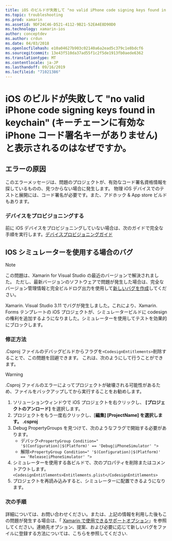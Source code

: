 ```yaml
---
title: iOS のビルドが失敗して "no valid iPhone code signing keys found in keychain" (キーチェーンに有効な iPhone コード署名キーがありません) と表示されるのはなぜですか。
ms.topic: troubleshooting
ms.prod: xamarin
ms.assetid: 9DF24C46-D521-4112-9B21-52EA4E8D90D0
ms.technology: xamarin-ios
author: conceptdev
ms.author: crdun
ms.date: 04/03/2018
ms.openlocfilehash: e10a04627b903c02140a6a2ead5c379c1e8bdcf6
ms.sourcegitcommit: 13e43f510da37ad55f1c2f5de1913fb0aede6362
ms.translationtype: MT
ms.contentlocale: ja-JP
ms.lasthandoff: 09/16/2019
ms.locfileid: "71021386"
---
```

# <a name="why-does-my-ios-build-fail-with-no-valid-iphone-code-signing-keys-found-in-keychain"></a>iOS のビルドが失敗して "no valid iPhone code signing keys found in keychain" (キーチェーンに有効な iPhone コード署名キーがありません) と表示されるのはなぜですか。

## <a name="cause-of-the-error"></a>エラーの原因

このエラーメッセージは、問題のプロジェクトが、有効なコード署名資格情報を探しているものの、見つからない場合に発生します。 物理 iOS デバイスでのテストと展開には、コード署名が必要です。また、アドホック & App store ビルドもあります。

### <a name="provisioning-devices"></a>デバイスをプロビジョニングする

前に iOS デバイスをプロビジョニングしていない場合は、次のガイドで完全な手順を実行します。[デバイスプロビジョニングガイド](~/ios/get-started/installation/device-provisioning/index.md)

## <a name="bug-when-using-ios-simulator"></a>IOS シミュレーターを使用する場合のバグ

> [!NOTE]
> この問題は、Xamarin for Visual Studio の最近のバージョンで解決されました。 ただし、最新バージョンのソフトウェアで問題が発生した場合は、完全なバージョン管理情報と完全ビルドログ出力を使用して[新しいバグを作成](~/cross-platform/troubleshooting/questions/howto-file-bug.md)してください。

Xamarin. Visual Studio 3.11 でバグが発生しました。これにより、Xamarin. Forms テンプレートの iOS プロジェクトが、シミュレータービルドに codesign の権利を追加するようになりました。シミュレーターを使用してテストを効果的にブロックします。

### <a name="how-to-fix"></a>修正方法

.Csproj ファイルのデバッグビルドからフラグを`<CodesignEntitlements>`削除することで、この問題を回避できます。 これは、次のようにして行うことができます。

> [!WARNING]
> .Csproj ファイルのエラーによってプロジェクトが破壊される可能性があるため、ファイルをバックアップしてから実行することをお勧めします。

1. ソリューションウィンドウで iOS プロジェクトを右クリックし、 **[プロジェクトのアンロード]** を選択します。
2. プロジェクトをもう一度右クリックし、[**編集] [ProjectName] を選択します。 .csproj**
3. Debug PropertyGroups を見つけて、次のようなフラグで開始する必要があります。
   - デバック`<PropertyGroup Condition=" '$(Configuration)|$(Platform)' == 'Debug|iPhoneSimulator' ">`
   - 解除`<PropertyGroup Condition=" '$(Configuration)|$(Platform)' == 'Release|iPhoneSimulator' ">`
4. シミュレーターを使用する各ビルドで、次のプロパティを削除またはコメントアウトします。`<CodesignEntitlements>Entitlements.plist</CodesignEntitlements>`
5. プロジェクトを再読み込みすると、シミュレーターに配置できるようになります。

### <a name="next-steps"></a>次の手順
詳細については、お問い合わせください。または、上記の情報を利用した後もこの問題が発生する場合は、「 [Xamarin で使用できるサポートオプション](~/cross-platform/troubleshooting/support-options.md)」を参照してください。連絡先オプション、提案、および必要に応じて新しいバグをファイルに登録する方法については、こちらを参照してください.
